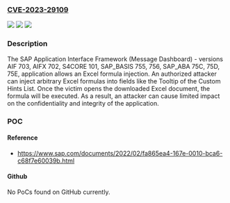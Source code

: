 ### [CVE-2023-29109](https://cve.mitre.org/cgi-bin/cvename.cgi?name=CVE-2023-29109)
![](https://img.shields.io/static/v1?label=Product&message=Application%20Interface%20Framework%20(Message%20Dashboard)&color=blue)
![](https://img.shields.io/static/v1?label=Version&message=%3D%20AIF%20703%20&color=brighgreen)
![](https://img.shields.io/static/v1?label=Vulnerability&message=CWE-1236%3A%20Improper%20Neutralization%20of%20Formula%20Elements%20in%20a%20CSV%20File&color=brighgreen)

### Description

The SAP Application Interface Framework (Message Dashboard) - versions AIF 703, AIFX 702, S4CORE 101, SAP_BASIS 755, 756, SAP_ABA 75C, 75D, 75E, application allows an Excel formula injection. An authorized attacker can inject arbitrary Excel formulas into fields like the Tooltip of the Custom Hints List. Once the victim opens the downloaded Excel document, the formula will be executed. As a result, an attacker can cause limited impact on the confidentiality and integrity of the application.

### POC

#### Reference
- https://www.sap.com/documents/2022/02/fa865ea4-167e-0010-bca6-c68f7e60039b.html

#### Github
No PoCs found on GitHub currently.

